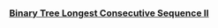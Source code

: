 ### [Binary Tree Longest Consecutive Sequence II](https://leetcode.com/problems/binary-tree-longest-consecutive-sequence-ii)

